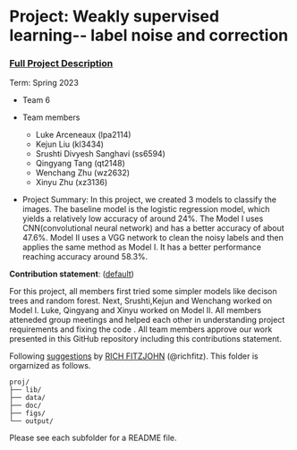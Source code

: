 # Project: Weakly supervised learning-- label noise and correction


### [Full Project Description](doc/project3_desc.md)

Term: Spring 2023

+ Team 6
+ Team members
	+ Luke Arceneaux (lpa2114)
	+ Kejun Liu (kl3434)
	+ Srushti Divyesh Sanghavi (ss6594)
	+ Qingyang Tang (qt2148)
	+ Wenchang Zhu (wz2632)
	+ Xinyu Zhu (xz3136)

+ Project Summary:
  In this project, we created 3 models to classify the images. The baseline model is the logistic regression model, which yields a relatively low accuracy of around 24%. The Model I uses CNN(convolutional neural network) and has a better accuracy of about 47.6%. Model II uses a VGG network to clean the noisy labels and then applies the same method as Model I. It has a better performance reaching accuracy around 58.3%.
	

**Contribution statement**: ([default](doc/a_note_on_contributions.md))

For this project, all members first tried some simpler models like decison trees and random forest. Next, Srushti,Kejun and Wenchang worked on Model I. Luke, Qingyang and Xinyu worked on Model II. All members atteneded group meetings and helped each other in understanding project requirements and fixing the code . All team members approve our work presented in this GitHub repository including this contributions statement. 






Following [suggestions](http://nicercode.github.io/blog/2013-04-05-projects/) by [RICH FITZJOHN](http://nicercode.github.io/about/#Team) (@richfitz). This folder is orgarnized as follows.

```
proj/
├── lib/
├── data/
├── doc/
├── figs/
└── output/
```

Please see each subfolder for a README file.
